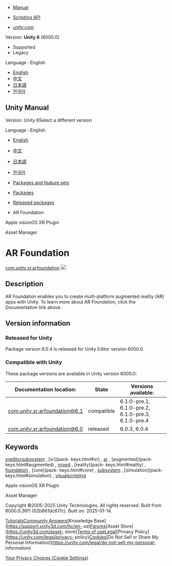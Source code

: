 [](https://docs.unity3d.com)

  * [Manual](../Manual/index.html)
  * [Scripting API](../ScriptReference/index.html)

  * [unity.com](https://unity.com/)

Version: **Unity 6** (6000.0)

  * Supported
  * Legacy

Language : English

  * [English](/Manual/com.unity.xr.arfoundation.html)
  * [中文](/cn/current/Manual/com.unity.xr.arfoundation.html)
  * [日本語](/ja/current/Manual/com.unity.xr.arfoundation.html)
  * [한국어](/kr/current/Manual/com.unity.xr.arfoundation.html)

[](https://docs.unity3d.com)

## Unity Manual

Version: Unity 6Select a different version

Language : English

  * [English](/Manual/com.unity.xr.arfoundation.html)
  * [中文](/cn/current/Manual/com.unity.xr.arfoundation.html)
  * [日本語](/ja/current/Manual/com.unity.xr.arfoundation.html)
  * [한국어](/kr/current/Manual/com.unity.xr.arfoundation.html)

  * [Packages and feature sets](PackagesList.html)
  * [Packages](Packages-all.html)
  * [Released packages](pack-safe.html)
  * AR Foundation 

[](com.unity.xr.visionos.html)

Apple visionOS XR Plugin

[](com.unity.asset-manager-for-unity.html)

Asset Manager

# AR Foundation

[com.unity.xr.arfoundation](https://docs.unity3d.com/Packages/com.unity.xr.arfoundation@6.0/manual/index.html)
![](../uploads/Main/iconRel.png)

## Description

AR Foundation enables you to create multi-platform augmented reality (AR) apps
with Unity. To learn more about AR Foundation, click the Documentation link
above.

## Version information

### Released for Unity

Package version 6.0.4 is released for Unity Editor version 6000.0.

### Compatible with Unity

These package versions are available in Unity version 6000.0:

**Documentation location:** | **State** | **Versions available:**  
---|---|---  
[com.unity.xr.arfoundation@6.1](https://docs.unity3d.com/Packages/com.unity.xr.arfoundation@6.1/manual/index.html) | compatible | 6.1.0-pre.1, 6.1.0-pre.2, 6.1.0-pre.3, 6.1.0-pre.4  
[com.unity.xr.arfoundation@6.0](https://docs.unity3d.com/Packages/com.unity.xr.arfoundation@6.0/manual/index.html) | released | 6.0.3, 6.0.4  
  
## Keywords

[xreditorsubsystem](pack-keys.html#xreditorsubsystem) , [xr](pack-
keys.html#xr) , [ar](pack-keys.html#ar) , [augmented](pack-
keys.html#augmented) , [mixed](pack-keys.html#mixed) , [reality](pack-
keys.html#reality) , [foundation](pack-keys.html#foundation) , [core](pack-
keys.html#core) , [subsystem](pack-keys.html#subsystem) , [simulation](pack-
keys.html#simulation) , [visualscripting](pack-keys.html#visualscripting)

[](com.unity.xr.visionos.html)

Apple visionOS XR Plugin

[](com.unity.asset-manager-for-unity.html)

Asset Manager

Copyright ©2005-2025 Unity Technologies. All rights reserved. Built from
6000.0.36f1 (02b661dc617c). Built on: 2025-01-14.

[Tutorials](https://learn.unity.com/)[Community
Answers](https://answers.unity3d.com)[Knowledge
Base](https://support.unity3d.com/hc/en-
us)[Forums](https://forum.unity3d.com)[Asset Store](https://unity3d.com/asset-
store)[Terms of
use](https://docs.unity3d.com/Manual/TermsOfUse.html)[Legal](https://unity.com/legal)[Privacy
Policy](https://unity.com/legal/privacy-
policy)[Cookies](https://unity.com/legal/cookie-policy)[Do Not Sell or Share
My Personal Information](https://unity.com/legal/do-not-sell-my-personal-
information)

[Your Privacy Choices (Cookie Settings)](javascript:void\(0\);)

